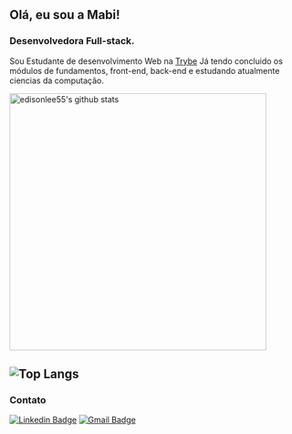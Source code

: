 ## Olá, eu sou a Mabi!
### Desenvolvedora Full-stack.

Sou Estudante de desenvolvimento Web na [Trybe](https://www.betrybe.com/)
Já tendo concluido os módulos de fundamentos, front-end, back-end e estudando atualmente ciencias da computação.

 <p align="left">
   <a href="https://github.com/mabiiak">
     <img src="https://github-readme-stats.vercel.app/api?username=mabiiak&hide_border=true&show_icons=true" width="450px" alt="edisonlee55's github stats">
   </a>
 </p>

![Top Langs](https://github-readme-stats.vercel.app/api/top-langs/?username=mabiiak&layout=compact&hide_border=true)
---

### Contato
[![Linkedin Badge](https://img.shields.io/badge/-MabianePolniak-blue?style=flat-square&logo=Linkedin&logoColor=white&link=https://www.linkedin.com/in/jayraj-roshan/)](https://www.linkedin.com/in/mabianepolniak/)
[![Gmail Badge](https://img.shields.io/badge/-mabiane.polniak@gmail.com-d14836?style=flat-square&logo=Gmail&logoColor=white&link=mailto:mabiane.polniak@gmail.com)](mailto:mabiane.polniak@gmail.com)

